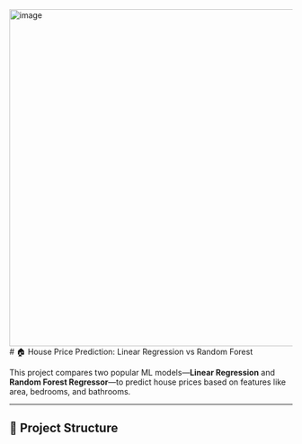 <img width="1000" height="600" alt="image" src="https://github.com/user-attachments/assets/f10346c7-b601-4926-a998-f553c31b6a29" />
# 🏠 House Price Prediction: Linear Regression vs Random Forest

This project compares two popular ML models—**Linear Regression** and **Random Forest Regressor**—to predict house prices based on features like area, bedrooms, and bathrooms.

---

## 📁 Project Structure

